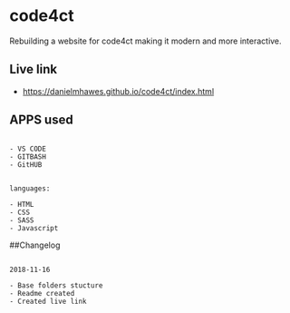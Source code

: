 # code4ct
Rebuilding a website for code4ct making it modern and more interactive.


## Live link

- https://danielmhawes.github.io/code4ct/index.html


## APPS used
```

- VS CODE
- GITBASH
- GitHUB

```

```

languages:

- HTML
- CSS
- SASS
- Javascript

```

##Changelog

```

2018-11-16

- Base folders stucture 
- Readme created 
- Created live link
```




